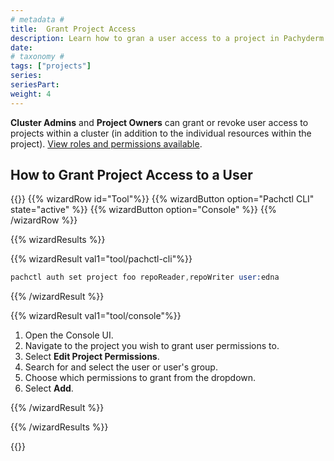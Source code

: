 ```yaml
---
# metadata # 
title:  Grant Project Access
description: Learn how to gran a user access to a project in Pachyderm.
date: 
# taxonomy #
tags: ["projects"]
series:
seriesPart:
weight: 4
---
```

**Cluster Admins** and **Project Owners** can grant or revoke user access to projects within a cluster (in addition to the individual resources within the project).  [View roles and permissions available](../enterprise/auth/authorization/permisisons).

## How to Grant Project Access to a User

{{<stack type="wizard">}}
{{% wizardRow id="Tool"%}}
{{% wizardButton option="Pachctl CLI" state="active" %}}
{{% wizardButton option="Console" %}}
{{% /wizardRow %}}

{{% wizardResults  %}}

{{% wizardResult val1="tool/pachctl-cli"%}}
```s
pachctl auth set project foo repoReader,repoWriter user:edna
```
{{% /wizardResult %}}

{{% wizardResult val1="tool/console"%}}

1. Open the Console UI.
2. Navigate to the project you wish to grant user permissions to.
3. Select **Edit Project Permissions**.
4. Search for and select the user or user's group.
5. Choose which permissions to grant from the dropdown.
6. Select **Add**.
   
{{% /wizardResult %}}

{{% /wizardResults %}}

{{</stack>}}

